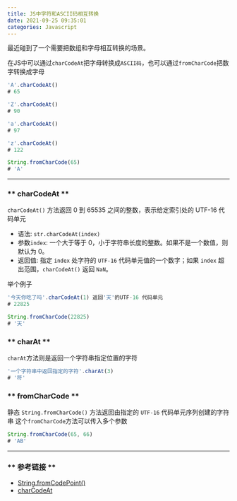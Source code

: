 ```yaml
---
title: JS中字符和ASCII码相互转换
date: 2021-09-25 09:35:01
categories: Javascript
---
```


最近碰到了一个需要把数组和字母相互转换的场景。

在JS中可以通过`charCodeAt`把字母转换成`ASCII码`，也可以通过`fromCharCode`把数字转换成字母

```javascript
'A'.charCodeAt()
# 65

'Z'.charCodeAt()
# 90

'a'.charCodeAt()
# 97

'z'.charCodeAt()
# 122

String.fromCharCode(65)
# 'A'
```

*****************

### ** charCodeAt **

`charCodeAt()` 方法返回 0 到 65535 之间的整数，表示给定索引处的 UTF-16 代码单元
- 语法: `str.charCodeAt(index)`
- 参数`index`: 一个大于等于 0，小于字符串长度的整数。如果不是一个数值，则默认为 0。
- 返回值: 指定 `index` 处字符的 `UTF-16` 代码单元值的一个数字；如果 `index` 超出范围，`charCodeAt()` 返回 `NaN`。

举个例子
```javascript
'今天你吃了吗'.charCodeAt(1) 返回'天'的UTF-16 代码单元
# 22825

String.fromCharCode(22825)
# '天'
```

### ** charAt **
`charAt`方法则是返回一个字符串指定位置的字符

```javascript
'一个字符串中返回指定的字符'.charAt(3)
# '符'
```

### ** fromCharCode **

静态 `String.fromCharCode()` 方法返回由指定的 `UTF-16` 代码单元序列创建的字符串
这个`fromCharCode`方法可以传入多个参数
```javascript
String.fromCharCode(65, 66)
# 'AB'
```






*****************

### ** 参考链接 **

- [String.fromCodePoint()](https://es6.ruanyifeng.com/#docs/string-methods#String-fromCodePoint)
- [charCodeAt](https://developer.mozilla.org/zh-CN/docs/Web/JavaScript/Reference/Global_Objects/String/charCodeAt)
